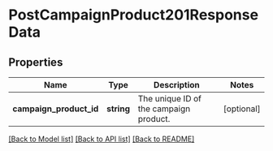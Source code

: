# PostCampaignProduct201ResponseData

## Properties
Name | Type | Description | Notes
------------ | ------------- | ------------- | -------------
**campaign_product_id** | **string** | The unique ID of the campaign product. | [optional] 

[[Back to Model list]](../../README.md#documentation-for-models) [[Back to API list]](../../README.md#documentation-for-api-endpoints) [[Back to README]](../../README.md)

